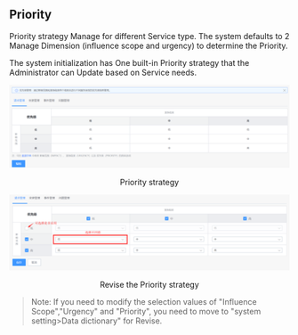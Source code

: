  ## Priority 

 Priority strategy Manage for different Service type.  The system defaults to 2 Manage Dimension (influence scope and urgency) to determine the Priority. 

 The system initialization has One built-in Priority strategy that the Administrator can Update based on Service needs. 

 ![-w2021](media/b90491b1adcd29d09c191a3af2efbbc6.png) 

 <center>Priority strategy</center> 

 ![-w2021](media/fe3995196d21d9bcf537ac352302ac45.png) 

 <center>Revise the Priority strategy</center> 

> Note: If you need to modify the selection values of "Influence Scope","Urgency" and "Priority", you need to move to "system setting\>Data dictionary" for Revise. 